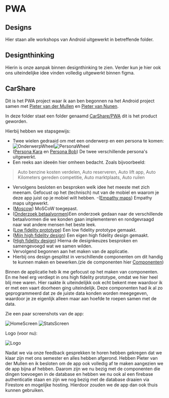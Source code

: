 # PWA

## Designs

Hier staan alle workshops van Android uitgewerkt in betreffende folder.

## Designthinking

Hierin is onze aanpak binnen designthinking te zien. Verder kun je hier ook ons uiteindelijke idee vinden volledig uitgewerkt binnen figma.


## CarShare

Dit is het PWA project waar ik aan ben begonnen na het Android project samen met [Pieter van der Mullen](https://github.com/pietermn) en [Pieter van Nunen](https://github.com/Pietrix).

In deze folder staat een folder genaamd [CarShare/PWA](https://github.com/GivanWiggers/WorkshopsSM4/tree/main/PWA/Carshare/PWA) dit is het product geworden.

Hierbij hebben we stapsgewijs: 
- Twee wielen gedraaid om met een onderwerp en een persona te komen:
![OnderwerpWheel](https://github.com/GivanWiggers/WorkshopsSM4/blob/main/PWA/Designthinking/BrainstormPizza.png)![PersonaWheel](https://github.com/GivanWiggers/WorkshopsSM4/blob/main/PWA/Designthinking/PersonaWheel.png)
- ([Persona Kara](https://github.com/GivanWiggers/WorkshopsSM4/blob/main/PWA/Designthinking/Energetic_Millennial_Kara.pdf) en [Persona Bob](https://github.com/GivanWiggers/WorkshopsSM4/blob/main/PWA/Designthinking/Bobs_persona.pdf)) De twee verschillende persona's uitgewerkt.
- Een reeks aan ideeën hier omheen bedacht. Zoals bijvoorbeeld:
 > Auto benzine kosten verdelen, Auto reserveren, Auto lift app, Auto Kilometers gereden competitie, Auto marktplaats, Auto ruilen
- Vervolgens besloten en besproken welk idee het meeste met zich meenam. Gefocust op het (technisch) nut van de mobiel en waarom je deze app juist op je mobiel wilt hebben.
-([Empathy maps](https://github.com/GivanWiggers/WorkshopsSM4/blob/main/PWA/Designthinking/Empathy%20Maps.pdf)) Empathy maps uitgewerkt.
- ([Moscow](https://github.com/GivanWiggers/WorkshopsSM4/blob/main/PWA/Designthinking/Moscow.pdf))  MoSCoW toegepast.
- ([Onderzoek betaalvormen](https://github.com/GivanWiggers/WorkshopsSM4/blob/main/PWA/Designthinking/Onderzoek_Document.pdf))Een onderzoek gedaan naar de verschillende betaalvormen die we konden gaan implementeren en rondgevraagd naar wat andere mensen het beste leek.
- ([Low fidelity prototype](https://github.com/GivanWiggers/WorkshopsSM4/blob/main/PWA/Designs/Low%20fidelity.pdf)) Een low fidelity prototype gemaakt. 
- ([Mijn high fidelity design](https://github.com/GivanWiggers/WorkshopsSM4/blob/main/PWA/Designs/My%20Design%20(High%20fidelity).pdf)) Een eigen high fidelity design gemaakt.
- ([High fidelity design](https://github.com/GivanWiggers/WorkshopsSM4/blob/main/PWA/Designs/Final%20Design%20(High%20fidelity).pdf)) Hierna de designkeuzes besproken en samengevoegd wat we samen wilden.
- Vervolgend begonnen aan het maken van de applicatie.
- Hierbij ons design gesplitst in verschillende componenten om dit handig te kunnen maken en bewerken.(zie de componenten hier [Componenten](https://github.com/GivanWiggers/WorkshopsSM4/blob/main/PWA/Designs/Components.pdf))

Binnen de applicatie heb ik me gefocust op het maken van componenten. En me heel erg verdiept in ons high fidelity prototype, omdat we hier heel blij mee waren. Hier raakte ik uiteindelijkk ook echt bekent mee waardoor ik er met een vaart doorheen ging uiteindelijk.
Deze componenten had ik al zo geprogrammeerd dat ze de juiste data konden worden meegegeven, waardoor je ze eigenlijk alleen maar aan hoefde te roepen samen met de data.

Zie een paar screenshots van de app:

![HomeScreen](https://github.com/GivanWiggers/WorkshopsSM4/blob/main/PWA/Designs/ScreenshotHomeScreen.png)
![StatsScreen](https://github.com/GivanWiggers/WorkshopsSM4/blob/main/PWA/Designs/ScreenshotStatsScreen.png)

Logo (voor nu):

![Logo](https://github.com/GivanWiggers/WorkshopsSM4/blob/main/PWA/Designs/CarShareLogo.png)

Nadat we via onze feedback gesprekken te horen hebben gekregen dat we klaar zijn met ons semester en alles hebben afgerond. Hebben Pieter van der Mullen en ik besloten om de app ook volledig af te maken aangezien we de app bijna af hebben. Daarom zijn we nu bezig met de componenten die dingen toevoegen in de database en hebben we nu ook al een firebase authenticatie staan en zijn we nog bezig met de database draaien via Firestore en mogelijke hosting. Hierdoor zouden we de app dan ook thuis kunnen gebruiken. 
